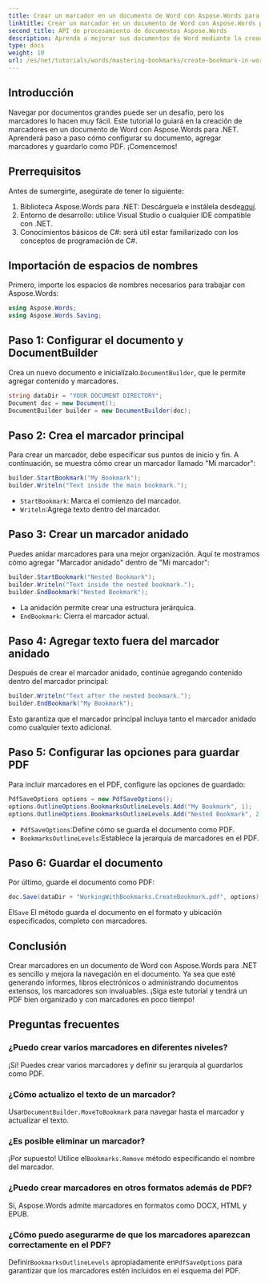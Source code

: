 ```yaml
---
title: Crear un marcador en un documento de Word con Aspose.Words para .NET
linktitle: Crear un marcador en un documento de Word con Aspose.Words para .NET
second_title: API de procesamiento de documentos Aspose.Words
description: Aprenda a mejorar sus documentos de Word mediante la creación y administración de marcadores con Aspose.Words para .NET. Esta guía tutorial paso a paso.
type: docs
weight: 10
url: /es/net/tutorials/words/mastering-bookmarks/create-bookmark-in-word-document/
---
```

## Introducción

Navegar por documentos grandes puede ser un desafío, pero los marcadores lo hacen muy fácil. Este tutorial lo guiará en la creación de marcadores en un documento de Word con Aspose.Words para .NET. Aprenderá paso a paso cómo configurar su documento, agregar marcadores y guardarlo como PDF. ¡Comencemos!

## Prerrequisitos

Antes de sumergirte, asegúrate de tener lo siguiente:

1.  Biblioteca Aspose.Words para .NET: Descárguela e instálela desde[aquí](https://releases.aspose.com/words/net/).
2. Entorno de desarrollo: utilice Visual Studio o cualquier IDE compatible con .NET.
3. Conocimientos básicos de C#: será útil estar familiarizado con los conceptos de programación de C#.

## Importación de espacios de nombres

Primero, importe los espacios de nombres necesarios para trabajar con Aspose.Words:

```csharp
using Aspose.Words;
using Aspose.Words.Saving;
```

## Paso 1: Configurar el documento y DocumentBuilder

 Crea un nuevo documento e inicialízalo.`DocumentBuilder`, que le permite agregar contenido y marcadores.

```csharp
string dataDir = "YOUR DOCUMENT DIRECTORY";
Document doc = new Document();
DocumentBuilder builder = new DocumentBuilder(doc);
```

## Paso 2: Crea el marcador principal

Para crear un marcador, debe especificar sus puntos de inicio y fin. A continuación, se muestra cómo crear un marcador llamado "Mi marcador":

```csharp
builder.StartBookmark("My Bookmark");
builder.Writeln("Text inside the main bookmark.");
```
- `StartBookmark`: Marca el comienzo del marcador.
- `Writeln`:Agrega texto dentro del marcador.

## Paso 3: Crear un marcador anidado

Puedes anidar marcadores para una mejor organización. Aquí te mostramos cómo agregar "Marcador anidado" dentro de "Mi marcador":

```csharp
builder.StartBookmark("Nested Bookmark");
builder.Writeln("Text inside the nested bookmark.");
builder.EndBookmark("Nested Bookmark");
```
- La anidación permite crear una estructura jerárquica. 
- `EndBookmark`: Cierra el marcador actual.

## Paso 4: Agregar texto fuera del marcador anidado

Después de crear el marcador anidado, continúe agregando contenido dentro del marcador principal:

```csharp
builder.Writeln("Text after the nested bookmark.");
builder.EndBookmark("My Bookmark");
```
Esto garantiza que el marcador principal incluya tanto el marcador anidado como cualquier texto adicional.

## Paso 5: Configurar las opciones para guardar PDF

Para incluir marcadores en el PDF, configure las opciones de guardado:

```csharp
PdfSaveOptions options = new PdfSaveOptions();
options.OutlineOptions.BookmarksOutlineLevels.Add("My Bookmark", 1);
options.OutlineOptions.BookmarksOutlineLevels.Add("Nested Bookmark", 2);
```
- `PdfSaveOptions`:Define cómo se guarda el documento como PDF.
- `BookmarksOutlineLevels`:Establece la jerarquía de marcadores en el PDF.

## Paso 6: Guardar el documento

Por último, guarde el documento como PDF:

```csharp
doc.Save(dataDir + "WorkingWithBookmarks.CreateBookmark.pdf", options);
```
 El`Save` El método guarda el documento en el formato y ubicación especificados, completo con marcadores.

## Conclusión

Crear marcadores en un documento de Word con Aspose.Words para .NET es sencillo y mejora la navegación en el documento. Ya sea que esté generando informes, libros electrónicos o administrando documentos extensos, los marcadores son invaluables. ¡Siga este tutorial y tendrá un PDF bien organizado y con marcadores en poco tiempo!

## Preguntas frecuentes

### ¿Puedo crear varios marcadores en diferentes niveles?
¡Sí! Puedes crear varios marcadores y definir su jerarquía al guardarlos como PDF.

### ¿Cómo actualizo el texto de un marcador?
 Usar`DocumentBuilder.MoveToBookmark` para navegar hasta el marcador y actualizar el texto.

### ¿Es posible eliminar un marcador?
 ¡Por supuesto! Utilice el`Bookmarks.Remove` método especificando el nombre del marcador.

### ¿Puedo crear marcadores en otros formatos además de PDF?
Sí, Aspose.Words admite marcadores en formatos como DOCX, HTML y EPUB.

### ¿Cómo puedo asegurarme de que los marcadores aparezcan correctamente en el PDF?
 Definir`BookmarksOutlineLevels` apropiadamente en`PdfSaveOptions` para garantizar que los marcadores estén incluidos en el esquema del PDF.